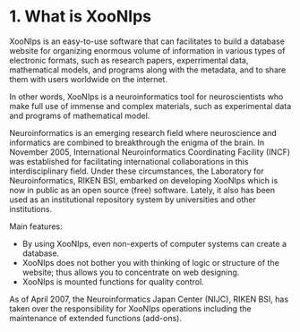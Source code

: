 # 1. What is XooNIps

XooNIps is an easy-to-use software that can facilitates to build a database website for organizing enormous volume of information in various types of electronic formats, such as research papers, experrimental data, mathematical models, and programs along with the metadata, and to share them with users worldwide on the internet.

In other words, XooNIps is a neuroinformatics tool for neuroscientists who make full use of immense and complex materials, such as experimental data and programs of mathematical model.

Neuroinformatics is an emerging research field where neuroscience and informatics are combined to breakthrough the enigma of the brain. In November 2005, International Neuroinformatics Coordinating Facility \(INCF\) was established for facilitating international collaborations in this interdisciplinary field. Under these circumstances, the Laboratory for Neuroinformatics, RIKEN BSI, embarked on developing XooNIps which is now in public as an open source \(free\) software. Lately, it also has been used as an institutional repository system by universities and other institutions.

Main features:

* By using XooNIps, even non-experts of computer systems can create a database.
* XooNIps does not bother you with thinking of logic or structure of the website; thus allows you to concentrate on web designing.
* XooNIps is mounted functions for quality control.

As of April 2007, the Neuroinformatics Japan Center \(NIJC\), RIKEN BSI, has taken over the responsibility for XooNIps operations including the maintenance of extended functions \(add-ons\).

